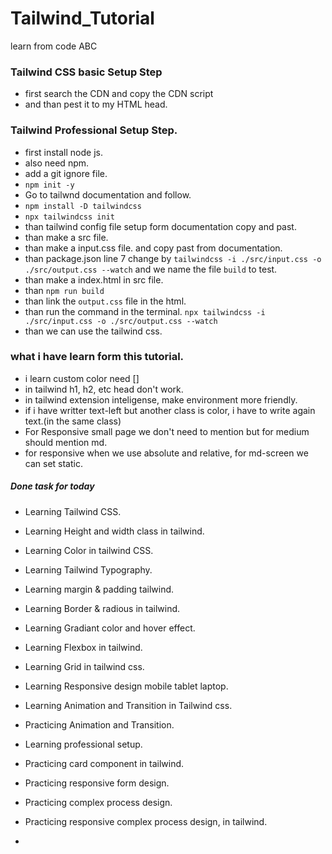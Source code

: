 # Tailwind_Tutorial
learn from code ABC

### Tailwind CSS basic Setup Step
- first search the CDN and copy the CDN script
- and than pest it to my HTML head.

### Tailwind Professional Setup Step.
- first install node js.
- also need npm.
- add a git ignore file.
- `npm init -y`
- Go to tailwnd documentation and follow.
- `npm install -D tailwindcss`
- `npx tailwindcss init`
- than tailwind config file setup form documentation copy and past.
- than make a src file.
- than make a input.css file. and copy past from documentation.
- than package.json line 7 change by `tailwindcss -i ./src/input.css -o ./src/output.css --watch` and we name the file `build` to test.
- than make a index.html in src file.
- than `npm run build` 
- than link the `output.css` file in the html.
- than run the command in the terminal. `npx tailwindcss -i ./src/input.css -o ./src/output.css --watch`
- than we can use the tailwind css.


### what i have learn form this tutorial.
- i learn custom color need []
- in tailwind h1, h2, etc head don't work.
- in tailwind extension inteligense, make environment more friendly.
- if i have writter text-left but another class is color, i have to write again text.(in the same class)
- For Responsive small page we don't need to mention but for medium should mention md.
- for responsive when we use absolute and relative, for md-screen we can set static.


##### Done task for today
- Learning Tailwind CSS.
- Learning Height and width class in tailwind.
- Learning Color in tailwind CSS.
- Learning Tailwind Typography.
- Learning margin & padding tailwind.
- Learning Border & radious in tailwind.
- Learning Gradiant color and hover effect.
- Learning Flexbox in tailwind.
- Learning Grid in tailwind css.
- Learning Responsive design mobile tablet laptop.

- Learning Animation and Transition in Tailwind css.
- Practicing Animation and Transition.
- Learning professional setup.
- Practicing card component in tailwind.
- Practicing responsive form design.
- Practicing complex process design.


- Practicing responsive complex process design, in tailwind.
- 
